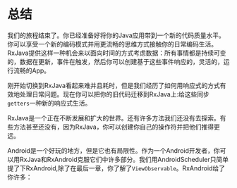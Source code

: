 # 总结

我们的旅程结束了。你已经准备好将你的Java应用带到一个新的代码质量水平。你可以享受一个新的编码模式并用更流畅的思维方式接触你的日常编码生活。RxJava提供这样一种机会来以面向时间的方式考虑数据：所有事情都是持续可变的，数据在更新，事件在触发，然后你可以创建基于这些事件响应的，灵活的，运行流畅的App。

刚开始切换到RxJava看起来难并且耗时，但是我们经历了如何用响应式的方式有效地处理日常问题。现在你可以把你的旧代码迁移到RxJava上:给这些同步`getters`一种新的响应式生活。

RxJava是一个正在不断发展和扩大的世界。还有许多方法我们还没有去探索。有些方法甚至还没有，因为RxJava，你可以创建你自己的操作符并把他们推得更远。

Android是一个好玩的地方，但是它也有局限性。作为一个Android开发者，你可以用RxJava和RxAndroid克服它们中许多部分。我们用AndroidScheduler只简单提了下RxAndroid,除了在最后一章，你了解了`ViewObservable`。RxAndroid给了你许多：
























